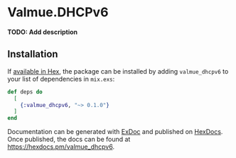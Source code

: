 # Valmue.DHCPv6

**TODO: Add description**

## Installation

If [available in Hex](https://hex.pm/docs/publish), the package can be installed
by adding `valmue_dhcpv6` to your list of dependencies in `mix.exs`:

```elixir
def deps do
  [
    {:valmue_dhcpv6, "~> 0.1.0"}
  ]
end
```

Documentation can be generated with [ExDoc](https://github.com/elixir-lang/ex_doc)
and published on [HexDocs](https://hexdocs.pm). Once published, the docs can
be found at <https://hexdocs.pm/valmue_dhcpv6>.

